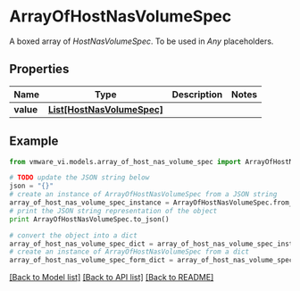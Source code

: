 # ArrayOfHostNasVolumeSpec

A boxed array of *HostNasVolumeSpec*. To be used in *Any* placeholders. 

## Properties
Name | Type | Description | Notes
------------ | ------------- | ------------- | -------------
**value** | [**List[HostNasVolumeSpec]**](HostNasVolumeSpec.md) |  | 

## Example

```python
from vmware_vi.models.array_of_host_nas_volume_spec import ArrayOfHostNasVolumeSpec

# TODO update the JSON string below
json = "{}"
# create an instance of ArrayOfHostNasVolumeSpec from a JSON string
array_of_host_nas_volume_spec_instance = ArrayOfHostNasVolumeSpec.from_json(json)
# print the JSON string representation of the object
print ArrayOfHostNasVolumeSpec.to_json()

# convert the object into a dict
array_of_host_nas_volume_spec_dict = array_of_host_nas_volume_spec_instance.to_dict()
# create an instance of ArrayOfHostNasVolumeSpec from a dict
array_of_host_nas_volume_spec_form_dict = array_of_host_nas_volume_spec.from_dict(array_of_host_nas_volume_spec_dict)
```
[[Back to Model list]](../README.md#documentation-for-models) [[Back to API list]](../README.md#documentation-for-api-endpoints) [[Back to README]](../README.md)


